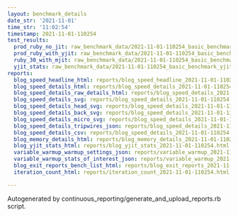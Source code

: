 ```yaml
---
layout: benchmark_details
date_str: '2021-11-01'
time_str: '11:02:54'
timestamp: 2021-11-01-110254
test_results:
  prod_ruby_no_jit: raw_benchmark_data/2021-11-01-110254_basic_benchmark_prod_ruby_no_jit.json
  prod_ruby_with_yjit: raw_benchmark_data/2021-11-01-110254_basic_benchmark_prod_ruby_with_yjit.json
  ruby_30_with_mjit: raw_benchmark_data/2021-11-01-110254_basic_benchmark_ruby_30_with_mjit.json
  yjit_stats: raw_benchmark_data/2021-11-01-110254_basic_benchmark_yjit_stats.json
reports:
  blog_speed_headline_html: reports/blog_speed_headline_2021-11-01-110254.html
  blog_speed_details_html: reports/blog_speed_details_2021-11-01-110254.html
  blog_speed_details_raw_details_html: reports/blog_speed_details_2021-11-01-110254.raw_details.html
  blog_speed_details_svg: reports/blog_speed_details_2021-11-01-110254.svg
  blog_speed_details_head_svg: reports/blog_speed_details_2021-11-01-110254.head.svg
  blog_speed_details_back_svg: reports/blog_speed_details_2021-11-01-110254.back.svg
  blog_speed_details_micro_svg: reports/blog_speed_details_2021-11-01-110254.micro.svg
  blog_speed_details_tripwires_json: reports/blog_speed_details_2021-11-01-110254.tripwires.json
  blog_speed_details_csv: reports/blog_speed_details_2021-11-01-110254.csv
  blog_memory_details_html: reports/blog_memory_details_2021-11-01-110254.html
  blog_yjit_stats_html: reports/blog_yjit_stats_2021-11-01-110254.html
  variable_warmup_warmup_settings_json: reports/variable_warmup_2021-11-01-110254.warmup_settings.json
  variable_warmup_stats_of_interest_json: reports/variable_warmup_2021-11-01-110254.stats_of_interest.json
  blog_exit_reports_bench_list_html: reports/blog_exit_reports_2021-11-01-110254.bench_list.html
  iteration_count_html: reports/iteration_count_2021-11-01-110254.html

---
```

Autogenerated by continuous_reporting/generate_and_upload_reports.rb script.
